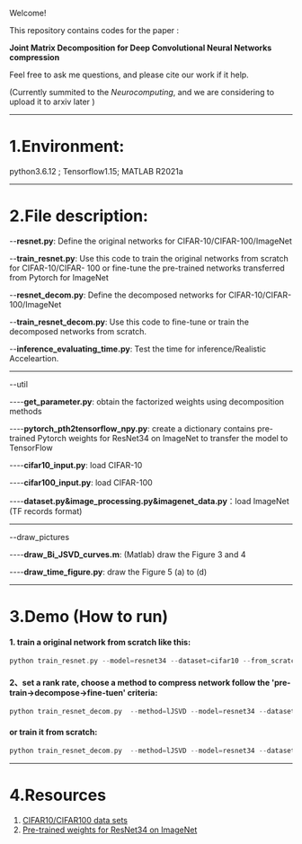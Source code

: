 Welcome!

This repository contains codes for the paper :

**Joint Matrix Decomposition for Deep Convolutional Neural Networks compression**

Feel free to ask me questions, and please cite our work if it help.

(Currently summited to the *Neurocomputing*, and we are considering  to upload it to arxiv later )

***
# 1.Environment:
python3.6.12 ; Tensorflow1.15; MATLAB R2021a
***
# 2.File description:

--**resnet.py**: Define the original networks for CIFAR-10/CIFAR-100/ImageNet

--**train_resnet.py**: Use this code to train the original networks from scratch  for CIFAR-10/CIFAR- 100 or fine-tune the pre-trained networks transferred from Pytorch for ImageNet

--**resnet_decom.py**: Define the decomposed networks for CIFAR-10/CIFAR-100/ImageNet

--**train_resnet_decom.py**: Use this code to fine-tune or train the decomposed networks from scratch.

--**inference_evaluating_time.py**: Test the time for inference/Realistic Acceleartion.
______________________________________________________________________________________________________
--util

----**get_parameter.py**: obtain the factorized weights using decomposition methods

----**pytorch_pth2tensorflow_npy.py**: create a dictionary contains pre-trained Pytorch weights for ResNet34 on ImageNet to transfer the model to TensorFlow

----**cifar10_input.py**: load CIFAR-10

----**cifar100_input.py**: load CIFAR-100

----**dataset.py&image_processing.py&imagenet_data.py**：load ImageNet (TF records format)

______________________________________________________________________________________________________

--draw_pictures

----**draw_Bi_JSVD_curves.m**: (Matlab) draw the Figure 3 and 4

----**draw_time_figure.py**: draw the Figure 5 (a) to (d)

***
# 3.Demo (How to run)
#### 1. train a original network from scratch like this:
```c
python train_resnet.py --model=resnet34 --dataset=cifar10 --from_scratch=True  --bool_regularizer=True --gpu=0 --batch_size=128 --epoch=300 --num_lr=1e-1 change_lr=[140,200,250]  --lr_decay=10
```
#### 2、set a rank rate, choose a method to compress network follow the 'pre-train->decompose->fine-tuen' criteria:

```c
python train_resnet_decom.py  --method=lJSVD --model=resnet34 --dataset=cifar100  --repeat_exp_times=3  --batch_size=128 --bool_regularizer=True --exp_path=cifar10_300epoch --from_scratch=False--epoch=300 --num_lr=1e-1 --change_lr="[140,200,250]" --max_to_keep=10 --rank_rate_SVD=0.04
```
#### or train it from scratch:
```c
python train_resnet_decom.py  --method=lJSVD --model=resnet34 --dataset=cifar100  --repeat_exp_times=3  --batch_size=128 --bool_regularizer=True --exp_path=cifar10/from_scratch --from_scratch=True--epoch=300 --num_lr=1e-1 --change_lr="[140,200,250]" --max_to_keep=10 --rank_rate_SVD=0.04
```
***
# 4.Resources

 1. [CIFAR10/CIFAR100 data sets](http://www.cs.toronto.edu/~kriz/cifar.html)
 2. [Pre-trained weights for ResNet34 on ImageNet](https://download.pytorch.org/models/resnet34-333f7ec4.pth)
